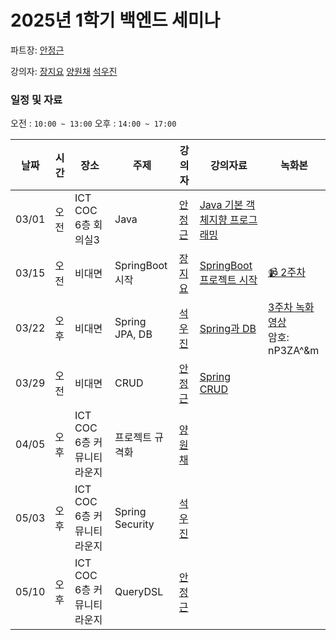 # 2025년 1학기 백엔드 세미나

파트장: [안정근](https://github.com/ajroot5685)

강의자:
[장지요](https://github.com/wldy4627)
[양원채](https://github.com/ywonchae1)
[석우진](https://github.com/seogwoojin)

### 일정 및 자료

오전 : `10:00 ~ 13:00`
오후 : `14:00 ~ 17:00`

| 날짜  | 시간          | 장소          | 주제            | 강의자                                  | 강의자료                                                                                                         | 녹화본 |
| ----- | ------------- | ------------- | --------------- | --------------------------------------- | ---------------------------------------------------------------------------------------------------------------- | -- |
| 03/01 | 오전 | ICT COC 6층 회의실3 | Java            | [안정근](https://github.com/ajroot5685) | [Java 기본 객체지향 프로그래밍](https://lovely-part-078.notion.site/Java-43a24cc882f2404fb04793d096ad6a8b?pvs=4) | |
| 03/15 | 오전 | 비대면 | SpringBoot 시작 | [장지요](https://github.com/wldy4627)   |  [SpringBoot 프로젝트 시작](https://garrulous-tree-bb1.notion.site/Spring-Boot-1b30dd3839fa8017961dc15f4b8e371f) | [📹 2주차](https://drive.google.com/file/d/10uNHybgcyqMHD2Z6E_9HLOoQO4VxhKut/view?usp=sharing) |
| 03/22 | 오후 | 비대면 | Spring JPA, DB  | [석우진](https://github.com/seogwoojin) |     [Spring과 DB](https://sprinkle-anaconda-a66.notion.site/DB-1a4786c08e8b800db0a8f21683238c3e?pvs=4)                                  |  [3주차 녹화 영상](https://us06web.zoom.us/rec/share/raqi6INx36RPT0cKs3Zah0cAFm8PQHuPv9OVWzGz4DSFdidV8VtmuPKmNIXc3sEB.JtokBH3Y3TLk89m4?startTime=1742615851000)     <br> 암호: nP3ZA^&m     |
| 03/29 | 오전 | 비대면 | CRUD            | [안정근](https://github.com/ajroot5685)  | [Spring CRUD](https://lovely-part-078.notion.site/Spring-CRUD-1c2bef92811c80da86d4f58e1b7b7ea4?pvs=4) | |
| 04/05 | 오후 | ICT COC 6층 커뮤니티 라운지 | 프로젝트 규격화 | [양원채](https://github.com/ywonchae1)  |                                                                                                                  | |
| 05/03 | 오후 | ICT COC 6층 커뮤니티 라운지 | Spring Security | [석우진](https://github.com/seogwoojin) |                                                                                                                  | |
| 05/10 | 오후 | ICT COC 6층 커뮤니티 라운지 | QueryDSL        | [안정근](https://github.com/ajroot5685) |                                                                                                                  | |
